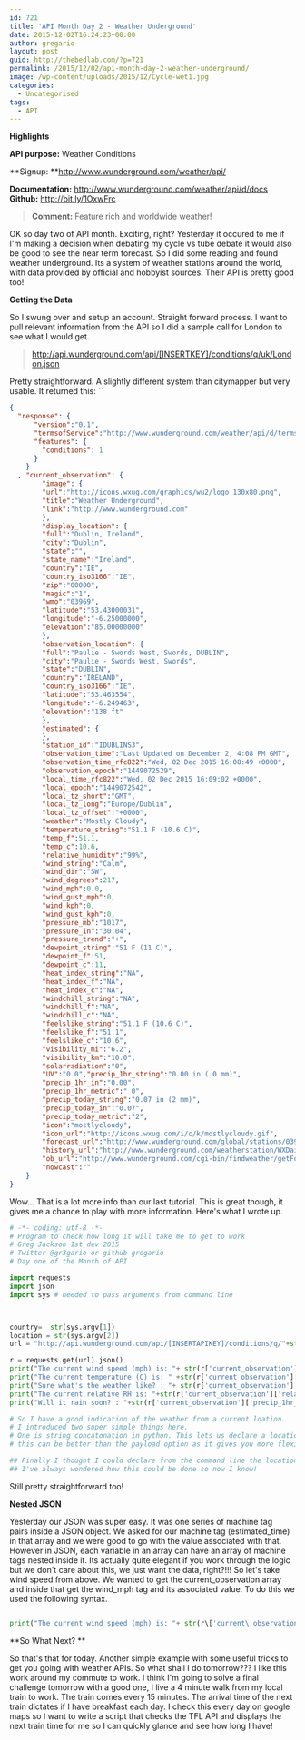```yaml
---
id: 721
title: 'API Month Day 2 - Weather Underground'
date: 2015-12-02T16:24:23+00:00
author: gregario
layout: post
guid: http://thebedlab.com/?p=721
permalink: /2015/12/02/api-month-day-2-weather-underground/
image: /wp-content/uploads/2015/12/Cycle-wet1.jpg
categories:
  - Uncategorised
tags:
  - API
---
```

**Highlights**

**API purpose:** Weather Conditions
  
**Signup: **<a href="http://www.wunderground.com/weather/api/" target="_blank">http://www.wunderground.com/weather/api/</a>
  
**Documentation:** <a href="http://www.wunderground.com/weather/api/d/docs" target="_blank">http://www.wunderground.com/weather/api/d/docs</a>
**Github:** <a href="http://bit.ly/1OxwFrc" target="_blank">http://bit.ly/1OxwFrc</a>
  
> **Comment:** Feature rich and worldwide weather!

OK so day two of API month. Exciting, right? Yesterday it occured to me if I'm making a decision when debating my cycle vs tube debate it would also be good to see the near term forecast. So I did some reading and found weather underground. Its a system of weather stations around the world, with data provided by official and hobbyist sources. Their API is pretty good too!

**Getting the Data**

So I swung over and setup an account. Straight forward process. I want to pull relevant information from the API so I did a sample call for London to see what I would get.

> http://api.wunderground.com/api/[INSERTKEY]/conditions/q/uk/London.json

Pretty straightforward. A slightly different system than citymapper but very usable. It returned this: ``

```json
{
  "response": {
      "version":"0.1",
      "termsofService":"http://www.wunderground.com/weather/api/d/terms.html",
      "features": {
        "conditions": 1
      }
    }
  , "current_observation": {
        "image": {
        "url":"http://icons.wxug.com/graphics/wu2/logo_130x80.png",
        "title":"Weather Underground",
        "link":"http://www.wunderground.com"
        },
        "display_location": {
        "full":"Dublin, Ireland",
        "city":"Dublin",
        "state":"",
        "state_name":"Ireland",
        "country":"IE",
        "country_iso3166":"IE",
        "zip":"00000",
        "magic":"1",
        "wmo":"03969",
        "latitude":"53.43000031",
        "longitude":"-6.25000000",
        "elevation":"85.00000000"
        },
        "observation_location": {
        "full":"Paulie - Swords West, Swords, DUBLIN",
        "city":"Paulie - Swords West, Swords",
        "state":"DUBLIN",
        "country":"IRELAND",
        "country_iso3166":"IE",
        "latitude":"53.463554",
        "longitude":"-6.249463",
        "elevation":"138 ft"
        },
        "estimated": {
        },
        "station_id":"IDUBLINS3",
        "observation_time":"Last Updated on December 2, 4:08 PM GMT",
        "observation_time_rfc822":"Wed, 02 Dec 2015 16:08:49 +0000",
        "observation_epoch":"1449072529",
        "local_time_rfc822":"Wed, 02 Dec 2015 16:09:02 +0000",
        "local_epoch":"1449072542",
        "local_tz_short":"GMT",
        "local_tz_long":"Europe/Dublin",
        "local_tz_offset":"+0000",
        "weather":"Mostly Cloudy",
        "temperature_string":"51.1 F (10.6 C)",
        "temp_f":51.1,
        "temp_c":10.6,
        "relative_humidity":"99%",
        "wind_string":"Calm",
        "wind_dir":"SW",
        "wind_degrees":217,
        "wind_mph":0.0,
        "wind_gust_mph":0,
        "wind_kph":0,
        "wind_gust_kph":0,
        "pressure_mb":"1017",
        "pressure_in":"30.04",
        "pressure_trend":"+",
        "dewpoint_string":"51 F (11 C)",
        "dewpoint_f":51,
        "dewpoint_c":11,
        "heat_index_string":"NA",
        "heat_index_f":"NA",
        "heat_index_c":"NA",
        "windchill_string":"NA",
        "windchill_f":"NA",
        "windchill_c":"NA",
        "feelslike_string":"51.1 F (10.6 C)",
        "feelslike_f":"51.1",
        "feelslike_c":"10.6",
        "visibility_mi":"6.2",
        "visibility_km":"10.0",
        "solarradiation":"0",
        "UV":"0.0","precip_1hr_string":"0.00 in ( 0 mm)",
        "precip_1hr_in":"0.00",
        "precip_1hr_metric":" 0",
        "precip_today_string":"0.07 in (2 mm)",
        "precip_today_in":"0.07",
        "precip_today_metric":"2",
        "icon":"mostlycloudy",
        "icon_url":"http://icons.wxug.com/i/c/k/mostlycloudy.gif",
        "forecast_url":"http://www.wunderground.com/global/stations/03969.html",
        "history_url":"http://www.wunderground.com/weatherstation/WXDailyHistory.asp?ID=IDUBLINS3",
        "ob_url":"http://www.wunderground.com/cgi-bin/findweather/getForecast?query=53.463554,-6.249463",
        "nowcast":""
    }
}
```

Wow... That is a lot more info than our last tutorial. This is great though, it gives me a chance to play with more information. Here's what I wrote up.

```python
# -*- coding: utf-8 -*-
# Program to check how long it will take me to get to work
# Greg Jackson 1st dev 2015
# Twitter @gr3gario or github gregario
# Day one of the Month of API

import requests
import json 
import sys # needed to pass arguments from command line 



country=  str(sys.argv[1])
location = str(sys.argv[2])
url = "http://api.wunderground.com/api/[INSERTAPIKEY]/conditions/q/"+str(country)+"/"+str(location)+".json"

r = requests.get(url).json()
print("The current wind speed (mph) is: "+ str(r['current_observation']['wind_mph']))
print("The current temperature (C) is: " +str(r['current_observation']['temp_c']))
print("Sure what's the weather like? : "+ str(r['current_observation']['icon']))
print("The current relative RH is: "+str(r['current_observation']['relative_humidity']))
print("Will it rain soon? : "+str(r['current_observation']['precip_1hr_metric']))

# So I have a good indication of the weather from a current loation. 
# I introduced two super simple things here. 
# One is string concatonation in python. This lets us declare a location by variable instead of in line. 
# this can be better than the payload option as it gives you more flexibility. 

## Finally I thought I could declare from the command line the location to search. 
## I've always wondered how this could be done so now I know! 

```

Still pretty straightforward too!

**Nested JSON**

Yesterday our JSON was super easy. It was one series of machine tag pairs inside a JSON object. We asked for our machine tag (estimated\_time) in that array and we were good to go with the value associated with that. However in JSON, each variable in an array can have an array of machine tags nested inside it. Its actually quite elegant if you work through the logic but we don't care about this, we just want the data, right?!!! So let's take wind speed from above. We wanted to get the current\_observation array and inside that get the wind_mph tag and its associated value. To do this we used the following syntax.

```python

print("The current wind speed (mph) is: "+ str(r\['current\_observation'\]\['wind\_mph'\]))

```

**So What Next? **

So that's that for today. Another simple example with some useful tricks to get you going with weather APIs. So what shall I do tomorrow??? I like this work around my commute to work. I think I'm going to solve a final challenge tomorrow with a good one, I live a 4 minute walk from my local train to work. The train comes every 15 minutes. The arrival time of the next train dictates if I have breakfast each day. I check this every day on google maps so I want to write a script that checks the TFL API and displays the next train time for me so I can quickly glance and see how long I have!